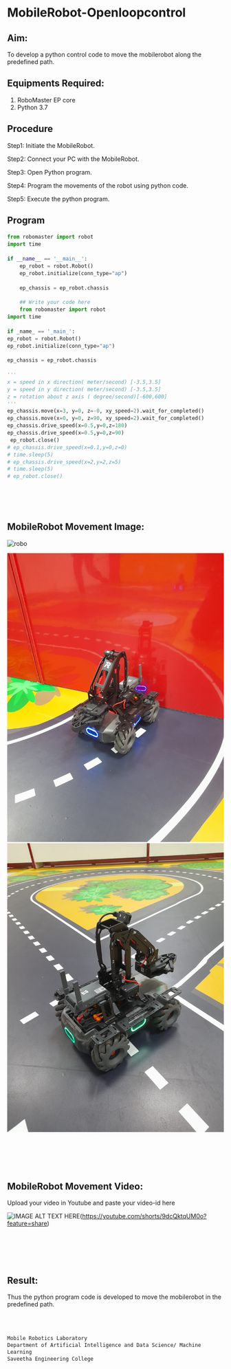 # MobileRobot-Openloopcontrol
## Aim:

To develop a python control code to move the mobilerobot along the predefined path.

## Equipments Required:
1. RoboMaster EP core
2. Python 3.7

## Procedure

Step1: Initiate the MobileRobot.

Step2: Connect your PC with the MobileRobot.

Step3: Open Python program.

Step4: Program the movements of the robot using python code.

Step5: Execute the python program.

## Program
```python
from robomaster import robot
import time

if __name__ == '__main__':
    ep_robot = robot.Robot()
    ep_robot.initialize(conn_type="ap")

    ep_chassis = ep_robot.chassis

    ## Write your code here
    from robomaster import robot
import time

if _name_ == '_main_':
ep_robot = robot.Robot()
ep_robot.initialize(conn_type="ap")

ep_chassis = ep_robot.chassis

'''
x = speed in x direction( meter/second) [-3.5,3.5]
y = speed in y direction( meter/second) [-3.5,3.5]
z = rotation about z axis ( degree/second)[-600,600]
'''
ep_chassis.move(x=3, y=0, z=-0, xy_speed=2).wait_for_completed()
ep_chassis.move(x=0, y=0, z=90, xy_speed=2).wait_for_completed()
ep_chassis.drive_speed(x=0.5,y=0,z=180)
ep_chassis.drive_speed(x=0.5,y=0,z=90)
 ep_robot.close()
# ep_chassis.drive_speed(x=0.1,y=0,z=0)
# time.sleep(5)
# ep_chassis.drive_speed(x=2,y=2,z=5)
# time.sleep(5)
# ep_robot.close()


    
   
```

## MobileRobot Movement Image:

![robo](./img/robomaster.png)


![initial_position](./1.jpeg)
![moving_position](./2.jpeg)

<br/>
<br/>
<br/>
<br/>

## MobileRobot Movement Video:

Upload your video in Youtube and paste your video-id here

![IMAGE ALT TEXT HERE](https://youtube.com/shorts/9dcQktqUM0o?feature=share)(https://youtube.com/shorts/9dcQktqUM0o?feature=share)

<br/>
<br/>
<br/>
<br/>

## Result:
Thus the python program code is developed to move the mobilerobot in the predefined path.


<br/>
<br/>

```
Mobile Robotics Laboratory
Department of Artificial Intelligence and Data Science/ Machine Learning
Saveetha Engineering College
```
